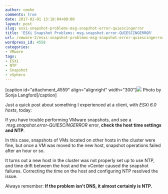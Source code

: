 ```yaml
---
author: cmohn
comments: true
date: 2017-02-01 13:18:04+00:00
layout: post
slug: esxi-snapshot-problems-msg-snapshot-error-quiescingerror
title: 'ESXi Snapshot Problems: msg.snapshot.error-QUIESCINGERROR'
url: /vmware-2/esxi-snapshot-problems-msg-snapshot-error-quiescingerror/
wordpress_id: 4558
categories:
- VMware
tags:
- ESXi
- NTP
- Snapshot
- vSphere
---
```


[caption id="attachment_4559" align="alignright" width="300"][![](/img/eikbsc3sdti-sonja-langford-300x200.jpg)](https://unsplash.com/@sonjalangford) Photo by Sonja Langford[/caption]

Just a quick post about something I experienced at a client, with _ESXi 6.0 hosts_, today:

If you have trouble performing VMware snapshots, and see a  _msg.snapshot.error-QUIESCINGERROR_ error, **check the host time settings and NTP**.

In this case, snapshots of VMs located on other hosts in the cluster were fine, but once a VM was moved to the new host, snapshot operations failed after an hour or so.

It turns out a new host in the cluster was not properly set up to use NTP, and time drift between the host and the vCenter caused the snapshot failures. Correcting the time on the host and configuring NTP resolved the issue.

Always remember: **If the problem isn't DNS, it almost certainly is NTP.**
